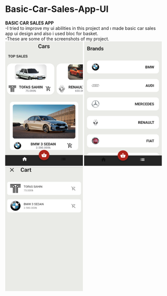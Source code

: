 # Basic-Car-Sales-App-UI
<b>BASIC CAR SALES APP</b><br>
-I tried to improve my ui abilities in this project and ı made basic car sales app ui design and also i used bloc for basket.<br>
-These are some of the screenshots of my project.<br>
<img src="Screenshots/1.png" width="250" height="400">
<img src="Screenshots/2.png" width="250" height="400">
<img src="Screenshots/3.png" width="250" height="400">
